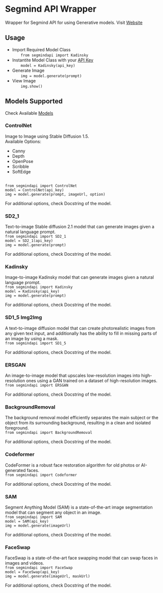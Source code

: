 # Segmind API Wrapper

Wrapper for Segmind API for using Generative models. 
Visit [Website](https://www.segmind.com/)

## Usage

* Import Required Model Class
<br> &nbsp;&nbsp;&nbsp;&nbsp;&nbsp;&nbsp;  `from segmindapi import Kadinsky`
* Instantite Model Class with your [API Key](https://cloud.segmind.com/keys)
<br> &nbsp;&nbsp;&nbsp;&nbsp;&nbsp;&nbsp;  `model = Kadinsky(api_key)`
* Generate Image
<br> &nbsp;&nbsp;&nbsp;&nbsp;&nbsp;&nbsp;  `img = model.generate(prompt)`
* View Image
<br> &nbsp;&nbsp;&nbsp;&nbsp;&nbsp;&nbsp;  `img.show()`

## Models Supported

Check Available [Models](https://docs.segmind.com/models)

### ControlNet 

Image to Image using Stable Diffusion 1.5.
<br>
Available Options:
* Canny
* Depth
* OpenPose
* Scribble
* SoftEdge

<br> `from segmindapi import ControlNet`
<br> `model = ControlNet(api_key)`
<br> `img = model.generate(prompt, imageUrl, option)`

For additional options, check Docstring of the model.
### SD2_1
Text-to-image Stable diffusion 2.1 model that can generate images given a natural language prompt.
<br> `from segmindapi import SD2_1`
<br> `model = SD2_1(api_key)`
<br> `img = model.generate(prompt)`

For additional options, check Docstring of the model.

### Kadinsky
Image-to-image Kadinsky model that can generate images given a natural language prompt.
<br> `from segmindapi import Kadinsky`
<br> `model = Kadinsky(api_key)`
<br> `img = model.generate(prompt)`

For additional options, check Docstring of the model.

### SD1_5 Img2Img

A text-to-image diffusion model that can create photorealistic images from any given text input, and additionally has the ability to fill in missing parts of an image by using a mask.
<br> `from segmindapi import SD1_5`

For additional options, check Docstring of the model.

### ERSGAN

An image-to-image model that upscales low-resolution images into high-resolution ones using a GAN trained on a dataset of high-resolution images.
<br> `from segmindapi import ERSGAN`

For additional options, check Docstring of the model.

### BackgroundRemoval
The background removal model efficiently separates the main subject or the object from its surrounding background, resulting in a clean and isolated foreground.
<br> `from segmindapi import BackgroundRemoval`

For additional options, check Docstring of the model.

### Codeformer 
CodeFormer is a robust face restoration algorithm for old photos or AI-generated faces.
<br> `from segmindapi import Codeformer`

For additional options, check Docstring of the model.

### SAM
Segment Anything Model (SAM) is a state-of-the-art image segmentation model that can segment any object in an image.
<br> `from segmindapi import SAM`
<br> `model = SAM(api_key)`
<br> `img = model.generate(imageUrl)`

For additional options, check Docstring of the model.

### FaceSwap
FaceSwap is a state-of-the-art face swapping model that can swap faces in images and videos.
<br> `from segmindapi import FaceSwap`
<br> `model = FaceSwap(api_key)`
<br> `img = model.generate(imageUrl, maskUrl)`

For additional options, check Docstring of the model.